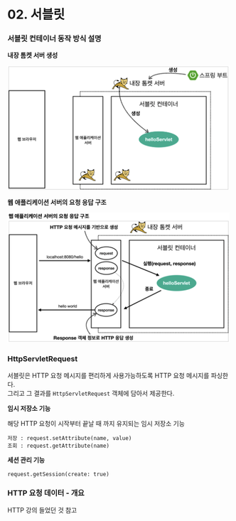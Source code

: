 # 02. 서블릿
### 서블릿 컨테이너 동작 방식 설명

**내장 톰켓 서버 생성**

<img src="/document/servlet/img/1.png" width="500px;" />

**웹 애플리케이션 서버의 요청 응답 구조**

<img src="/document/servlet/img/2.png" width="500px;" />

### HttpServletRequest

서블릿은 HTTP 요청 메시지를 편리하게 사용가능하도록 HTTP 요청 메시지를 파싱한다.<br>
그리고 그 결과를 `HttpServletRequest` 객체에 담아서 제공한다.<br>

**임시 저장소 기능**

해당 HTTP 요청이 시작부터 끝날 때 까지 유지되는 임시 저장소 기능

```
저장 : request.setAttribute(name, value)
조회 : request.getAttribute(name)
```

**세션 관리 기능**

```
request.getSession(create: true)
```

### HTTP 요청 데이터 - 개요
HTTP 강의 들었던 것 참고

